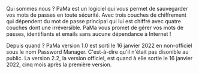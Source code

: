 Qui sommes nous ?
PaMa est un logiciel qui vous permet de sauvegarder vos mots de passes en toute sécurité. 
Avec trois couches de chiffrement qui dépendent du mot de passe principal qui lui est chiffré avec quatre couches dont une irréversible. 
PaMa vous promet de gérer vos mots de passes, identifiants et emails sans aucune dépendance à Internet !

Depuis quand ?
PaMa version 1.0 est sorti le 16 janvier 2022 en non-officiel sous le nom Password Manager. 
C'est-à-dire qu'il n'était pas disonible au public. La version 2.2, la version officiel, est quand à elle sortie le 16 janvier 2022, cinq mois après la première version.
